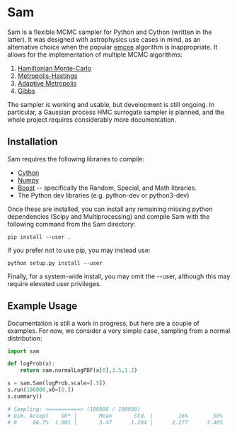 Sam
===

Sam is a flexible MCMC sampler for Python and Cython (written in the latter).  It was designed with astrophysics use cases in mind, as an alternative choice when the popular [emcee](http://dfm.io/emcee/current/) algorithm is inappropriate.  It allows for the implementation of multiple MCMC algorithms:

1. [Hamiltonian Monte-Carlo](https://en.wikipedia.org/wiki/Hamiltonian_Monte_Carlo)
2. [Metropolis-Hastings](https://en.wikipedia.org/wiki/Metropolis%E2%80%93Hastings_algorithm)
3. [Adaptive Metropolis](https://projecteuclid.org/euclid.bj/1080222083)
4. [Gibbs](https://en.wikipedia.org/wiki/Gibbs_sampling)

The sampler is working and usable, but development is still ongoing.  In particular, a Gaussian process HMC surrogate sampler is planned, and the whole project requires considerably more documentation.

Installation
------------
Sam requires the following libraries to compile:

* [Cython](https://cython.org/)
* [Numpy](http://www.numpy.org/)
* [Boost](https://www.boost.org/) -- specifically the Random, Special, and Math libraries.
* The Python dev libraries (e.g. python-dev or python3-dev)

Once these are installed, you can install any remaining missing python dependencies (Scipy and Multiprocessing) and compile Sam with the following command from the Sam directory:

`pip install --user .`

If you prefer not to use pip, you may instead use:

`python setup.py install --user`

Finally, for a system-wide install, you may omit the --user, although this may require elevated user privileges.

Example Usage
-------------
Documentation is still a work in progress, but here are a couple of examples.  For now, we consider a very simple case, sampling from a normal distribution:
```python
import sam

def logProb(x):
    return sam.normalLogPDF(x[0],3.5,1.2)

s = sam.Sam(logProb,scale=[.5])
s.run(100000,x0=[0.])
s.summary()

# Sampling: <==========> (100000 / 100000)          
# Dim. Accept    GR* |       Mean       Std. |        16%        50%        84%
# 0     86.7%  1.001 |       3.47      1.204 |      2.277      3.465      4.667
```
